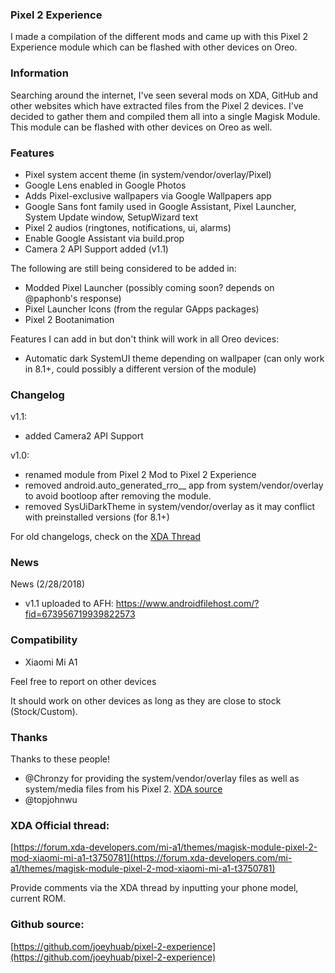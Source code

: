 ### Pixel 2 Experience
I made a compilation of the different mods and came up with this Pixel 2 Experience module which can be flashed with other devices on Oreo.

### Information
Searching around the internet, I've seen several mods on XDA, GitHub and other websites which have extracted files from the Pixel 2 devices. I've decided to gather them and compiled them all into a single Magisk Module. This module can be flashed with other devices on Oreo as well.

### Features
- Pixel system accent theme (in system/vendor/overlay/Pixel)
- Google Lens enabled in Google Photos
- Adds Pixel-exclusive wallpapers via Google Wallpapers app
- Google Sans font family used in Google Assistant, Pixel Launcher, System Update window, SetupWizard text
- Pixel 2 audios (ringtones, notifications, ui, alarms)
- Enable Google Assistant via build.prop
- Camera 2 API Support added (v1.1)

The following are still being considered to be added in:

- Modded Pixel Launcher (possibly coming soon? depends on @paphonb's response)
- Pixel Launcher Icons (from the regular GApps packages)
- Pixel 2 Bootanimation

Features I can add in but don't think will work in all Oreo devices:

- Automatic dark SystemUI theme depending on wallpaper (can only work in 8.1+, could possibly a different version of the module)

### Changelog
v1.1:
- added Camera2 API Support

v1.0:
- renamed module from Pixel 2 Mod to Pixel 2 Experience
- removed android.auto_generated_rro__ app from system/vendor/overlay to avoid bootloop after removing the module.
- removed SysUiDarkTheme in system/vendor/overlay as it may conflict with preinstalled versions (for 8.1+)

For old changelogs, check on the [XDA Thread](https://forum.xda-developers.com/mi-a1/themes/magisk-module-pixel-2-mod-xiaomi-mi-a1-t3750781)

### News
News (2/28/2018)
- v1.1 uploaded to AFH: https://www.androidfilehost.com/?fid=673956719939822573

### Compatibility
- Xiaomi Mi A1

Feel free to report on other devices

It should work on other devices as long as they are close to stock (Stock/Custom).

### Thanks
Thanks to these people!
- @Chronzy for providing the system/vendor/overlay files as well as system/media files from his Pixel 2. [XDA source](https://forum.xda-developers.com/showpost.php?p=74267243&postcount=14) 
- @topjohnwu

### XDA Official thread:
[https://forum.xda-developers.com/mi-a1/themes/magisk-module-pixel-2-mod-xiaomi-mi-a1-t3750781](https://forum.xda-developers.com/mi-a1/themes/magisk-module-pixel-2-mod-xiaomi-mi-a1-t3750781)

Provide comments via the XDA thread by inputting your phone model, current ROM.


### Github source: <br />
[https://github.com/joeyhuab/pixel-2-experience](https://github.com/joeyhuab/pixel-2-experience)
